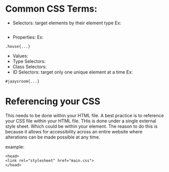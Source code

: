 # Common CSS Terms: 
* Selectors: target elements by their element type
Ex: 
``` div {...}
```

* Properties: 
Ex: 
``` 
.house{...}
```
* Values: 
* Type Selectors: 
* Class Selectors: 
* ID Selectors: target only one unique element at a time
Ex: 
``` 
#jaaysroom{...}
```

# Referencing your CSS 
This needs to be done within your HTML file. A best practice is to reference your CSS file within your HTML file. THis is done under a single external style sheet. Which could be within your <head> element.
The reason to do this is because it allows for accessibility across an entire website where alterations can be made possible at any time. 

example: 
``` 
<head>
<link rel="stylesheet" href="main.css">
</head>
```
